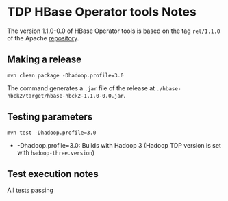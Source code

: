 # TDP HBase Operator tools Notes

The version 1.1.0-0.0 of HBase Operator tools is based on the tag `rel/1.1.0` of the Apache [repository](https://github.com/apache/hbase-operator-tools/tree/rel/1.1.0).

## Making a release

```
mvn clean package -Dhadoop.profile=3.0
```

The command generates a `.jar` file of the release at `./hbase-hbck2/target/hbase-hbck2-1.1.0-0.0.jar`. 

## Testing parameters

```
mvn test -Dhadoop.profile=3.0
```

- -Dhadoop.profile=3.0: Builds with Hadoop 3 (Hadoop TDP version is set with `hadoop-three.version`)

## Test execution notes

All tests passing
